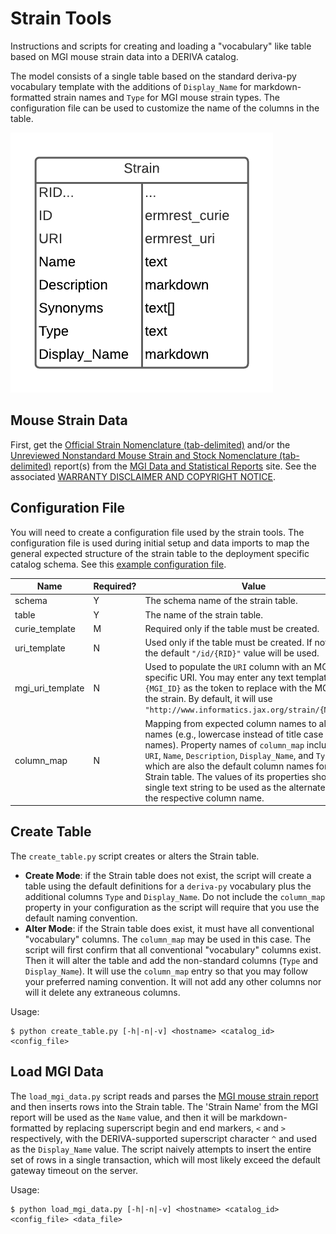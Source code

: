 # Strain Tools

Instructions and scripts for creating and loading a "vocabulary" like table based on MGI mouse strain data into a DERIVA catalog.

The model consists of a single table based on the standard deriva-py vocabulary template with the additions of `Display_Name` for markdown-formatted strain names and `Type` for MGI mouse strain types. The configuration file can be used to customize the name of the columns in the table.

![Strain ERD](./Strain_ERD.png)

## Mouse Strain Data

First, get the [Official Strain Nomenclature (tab-delimited)](http://www.informatics.jax.org/downloads/reports/MGI_Strain.rpt) and/or the [Unreviewed Nonstandard Mouse Strain and Stock Nomenclature (tab-delimited)](http://www.informatics.jax.org/downloads/reports/MGI_Nonstandard_Strain.rpt) report(s) from the [MGI Data and Statistical Reports](http://www.informatics.jax.org/downloads/reports/index.html) site. See the associated [WARRANTY DISCLAIMER AND COPYRIGHT NOTICE](http://www.informatics.jax.org/mgihome/other/copyright.shtml).

## Configuration File

You will need to create a configuration file used by the strain tools. The configuration file is used during initial setup and data imports to map the general expected structure of the strain table to the deployment specific catalog schema. See this [example configuration file](./strain_config.json).

| Name | Required? | Value |
|------|-----------|-------|
| schema | Y | The schema name of the strain table. |
| table | Y | The name of the strain table. |
| curie_template | M | Required only if the table must be created. |
| uri_template | N | Used only if the table must be created. If not given, the default `"/id/{RID}"` value will be used. |
| mgi_uri_template | N | Used to populate the `URI` column with an MGI-specific URI. You may enter any text template with `{MGI_ID}` as the token to replace with the MGI ID for the strain. By default, it will use `"http://www.informatics.jax.org/strain/{MGI_ID}"`. |
| column_map | N | Mapping from expected column names to alternate names (e.g., lowercase instead of title case column names). Property names of `column_map` include `ID`, `URI`, `Name`, `Description`, `Display_Name`, and `Type`, which are also the default column names for the Strain table. The values of its properties should be a single text string to be used as the alternate form of the respective column name. |

## Create Table

The `create_table.py` script creates or alters the Strain table.
* **Create Mode**: if the Strain table does not exist, the script will create a table using the default definitions for a `deriva-py` vocabulary plus the additional columns `Type` and `Display_Name`. Do not include the `column_map` property in your configuration as the script will require that you use the default naming convention.
* **Alter Mode**: if the Strain table does exist, it must have all conventional "vocabulary" columns. The `column_map` may be used in this case. The script will first confirm that all conventional "vocabulary" columns exist. Then it will alter the table and add the non-standard columns (`Type` and `Display_Name`). It will use the `column_map` entry so that you may follow your preferred naming convention. It will not add any other columns nor will it delete any extraneous columns.

Usage:
```shell
$ python create_table.py [-h|-n|-v] <hostname> <catalog_id> <config_file>
```

## Load MGI Data

The `load_mgi_data.py` script reads and parses the [MGI mouse strain report](#mouse-strain-data) and then inserts rows into the Strain table. The 'Strain Name' from the MGI report will be used as the `Name` value, and then it will be markdown-formatted by replacing superscript begin and end markers, `<` and `>` respectively, with the DERIVA-supported superscript character `^` and used as the `Display_Name` value. The script naively attempts to insert the entire set of rows in a single transaction, which will most likely exceed the default gateway timeout on the server.

Usage:
```shell
$ python load_mgi_data.py [-h|-n|-v] <hostname> <catalog_id> <config_file> <data_file>
```
